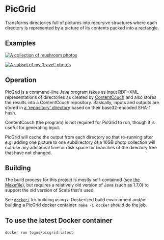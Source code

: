 # PicGrid

Transforms directories full of pictures into recursive structures
where each directory is represented by a picture of its contents
packed into a rectangle.

## Examples

[![A collection of mushroom photos](http://picture-files.nuke24.net/uri-res/raw/urn:bitprint:TL6JFRX2TOGYQQFNU7S7OEKZ5E7V5IX7.MO4VQTEUYYTT4JCZ5VWXAY2QJ4MYXRYA7XNJ4LI/Mushrooms.jpg)](http://picture-files.nuke24.net/uri-res/raw/urn:bitprint:32B7UZ4SORCYNVM7ZRPG5UBJA3DDR4TB.2EALXNOSI7JNBPIIM7TN6672WVGVGXAXM25OHNA/Mushroom.html)

[![A subset of my 'travel' photos](http://picture-files.nuke24.net/uri-res/raw/urn:bitprint:FTNY4PJ5FSFLMQSSPQ6RFJAJELIB2JQG.2ZTKMUA4MMIIOCX7BC2MWU242AEWCPRFO2IDFUI/Travel.jpg)](http://picture-files.nuke24.net/uri-res/raw/urn:bitprint:ZUSSZNX5QOYJZM4VPBUNYJ5WBZH67TBT.NCYZ74FYVFHXXIWLMWAQ5ZQOA4LBENMLSI3ULVA/Travel.html)

## Operation

PicGrid is a command-line Java program takes as input RDF+XML representations of directories as created by
[ContentCouch](https://github.com/TOGoS/ContentCouch) and also stores the results into a ContentCouch repository.
Basically, inputs and outputs are stored in
[a 'repository' directory](https://github.com/TOGoS/ContentCouchRepositoryFormat#directory-structure)
based on their base32-encoded SHA-1 hash.

ContentCouch (the program) is not required for PicGrid to run, though
it is useful for generating input.

PicGrid will cache the output from each directory so that re-running
after e.g. adding one picture to one subdirectory of a 10GB photo
collection will not use any additional time or disk space for branches
of the directory tree that have not changed.

## Building

The build process for this project is mostly self-contained
(see [the Makefile](./Makefile)),
but requires a relatively old version of Java (such as 1.7.0)
to support the old version of Scala that's used.

See [```docker/```](./docker) for building using a Dockerized build environment
and/or building a PicGrid docker container.
```make -C docker``` should do the job.

## To use the latest Docker container

```docker run togos/picgrid:latest```.
